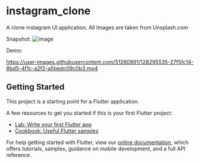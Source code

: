 # instagram_clone

A clone instagram UI application.
All Images are taken from Unsplash.com

Snapshot:
![image](https://user-images.githubusercontent.com/51260891/128295525-757024af-95f2-4179-84bc-0062a272034a.jpeg)

Demo:


https://user-images.githubusercontent.com/51260891/128295535-27f5fc14-8bd5-4f1c-a2f2-a5bedc09c0b3.mp4


## Getting Started

This project is a starting point for a Flutter application.

A few resources to get you started if this is your first Flutter project:

- [Lab: Write your first Flutter app](https://flutter.dev/docs/get-started/codelab)
- [Cookbook: Useful Flutter samples](https://flutter.dev/docs/cookbook)

For help getting started with Flutter, view our
[online documentation](https://flutter.dev/docs), which offers tutorials,
samples, guidance on mobile development, and a full API reference.
